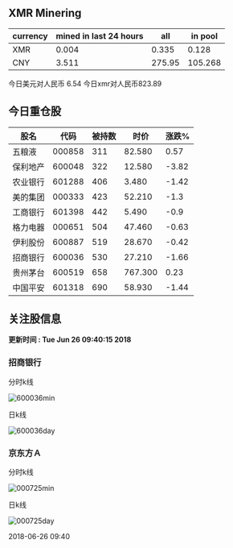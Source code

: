 ## XMR Minering

|currency|mined in last 24 hours|all|in pool|
|---|---|---|---|
|XMR|0.004|0.335|0.128|
|CNY|3.511|275.95|105.268|

今日美元对人民币 6.54	今日xmr对人民币823.89


## 今日重仓股 

|股名|代码|被持数|时价|涨跌%|
|---|---|---|---|---|
|五粮液|000858|311|82.580|0.57|
|保利地产|600048|322|12.580|-3.82|
|农业银行|601288|406|3.480|-1.42|
|美的集团|000333|423|52.210|-1.3|
|工商银行|601398|442|5.490|-0.9|
|格力电器|000651|504|47.460|-0.63|
|伊利股份|600887|519|28.670|-0.42|
|招商银行|600036|530|27.210|-1.66|
|贵州茅台|600519|658|767.300|0.23|
|中国平安|601318|690|58.930|-1.44|

## 关注股信息
**更新时间 : Tue Jun 26 09:40:15 2018**
### 招商银行 
分时k线

![600036min](http://image.sinajs.cn/newchart/min/n/sh600036.gif)

日k线

![600036day](http://image.sinajs.cn/newchart/daily/n/sh600036.gif)

### 京东方Ａ 
分时k线

![000725min](http://image.sinajs.cn/newchart/min/n/sz000725.gif)

日k线

![000725day](http://image.sinajs.cn/newchart/daily/n/sz000725.gif)

2018-06-26 09:40